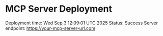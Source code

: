 # MCP Server Deployment
Deployment time: Wed Sep  3 12:09:01 UTC 2025
Status: Success
Server endpoint: https://your-mcp-server-url.com
